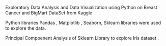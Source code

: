 
Exploratory Data Analysis and Data Visualization using Python on Breast Cancer and BigMart DataSet from Kaggle

Python libraries  Pandas , Matplotlib , Seaborn, Sklearn libraries were used to explore the data.

Principal Compoenent Analysis of  Sklearn Library to explore Iris dataset .

